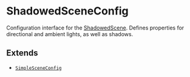 # ShadowedSceneConfig

Configuration interface for the [ShadowedScene](../classes/ShadowedScene.md). Defines properties for directional and ambient lights, as well as shadows.

## Extends

- [`SimpleSceneConfig`](SimpleSceneConfig.md)
